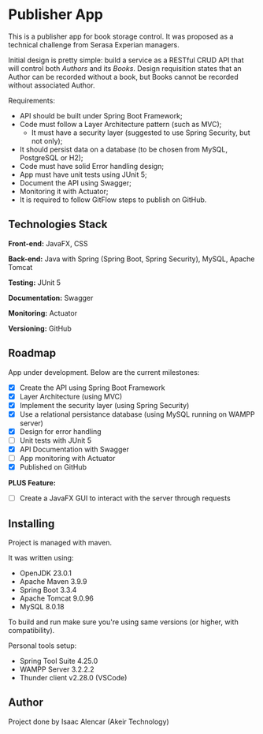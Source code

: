 
# Publisher App

This is a publisher app for book storage control. It was proposed as a technical challenge from Serasa Experian managers.

Initial design is pretty simple: build a service as a RESTful CRUD API that will control both *Authors* and its *Books*. Design requisition states that an Author can be recorded without a book, but Books cannot be recorded without associated Author.

Requirements:
- API should be built under Spring Boot Framework;
- Code must follow a Layer Architecture pattern (such as MVC);
    - It must have a security layer (suggested to use Spring Security, but not only);
- It should persist data on a database (to be chosen from MySQL, PostgreSQL or H2);
- Code must have solid Error handling design;
- App must have unit tests using JUnit 5;
- Document the API using Swagger;
- Monitoring it with Actuator;
- It is required to follow GitFlow steps to publish on GitHub.

## Technologies Stack

**Front-end:** JavaFX, CSS

**Back-end:** Java with Spring (Spring Boot, Spring Security), MySQL, Apache Tomcat

**Testing:** JUnit 5

**Documentation:** Swagger

**Monitoring:** Actuator

**Versioning:** GitHub

## Roadmap

App under development. Below are the current milestones:

* [X]  Create the API using Spring Boot Framework
* [X]  Layer Architecture (using MVC)
* [X]  Implement the security layer (using Spring Security)
* [X]  Use a relational persistance database (using MySQL running on WAMPP server)
* [X]  Design for error handling
* [ ]  Unit tests with JUnit 5
* [X]  API Documentation with Swagger
* [ ]  App monitoring with Actuator
* [X]  Published on GitHub

**PLUS Feature:**
* [ ]  Create a JavaFX GUI to interact with the server through requests

## Installing

Project is managed with maven.

It was written using:
*  OpenJDK 23.0.1
*  Apache Maven 3.9.9
*  Spring Boot 3.3.4
*  Apache Tomcat 9.0.96
*  MySQL 8.0.18

To build and run make sure you're using same versions (or higher, with compatibility).

Personal tools setup:
- Spring Tool Suite 4.25.0
- WAMPP Server 3.2.2.2
- Thunder client v2.28.0 (VSCode)

## Author

Project done by Isaac Alencar (Akeir Technology)
